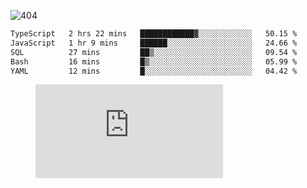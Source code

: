 ![404](https://user-images.githubusercontent.com/378023/89412096-6f759d80-d761-11ea-8c57-84b30ef3f2b1.png)

<!--START_SECTION:waka-->

```txt
TypeScript   2 hrs 22 mins   ████████████▓░░░░░░░░░░░░   50.15 %
JavaScript   1 hr 9 mins     ██████░░░░░░░░░░░░░░░░░░░   24.66 %
SQL          27 mins         ██▒░░░░░░░░░░░░░░░░░░░░░░   09.54 %
Bash         16 mins         █▒░░░░░░░░░░░░░░░░░░░░░░░   05.99 %
YAML         12 mins         █░░░░░░░░░░░░░░░░░░░░░░░░   04.42 %
```

<!--END_SECTION:waka-->
<figure><embed src="https://wakatime.com/share/@018b853e-267a-435d-a858-33e2b098b9d7/f3c3aa68-553a-4373-a9f9-2d456f62f780.svg"></embed></figure>
